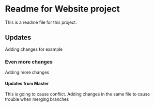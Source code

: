 # Readme for Website project

This is a readme file for this project.

## Updates

Adding changes for example

### Even more changes

Adding more changes

#### Updates from Master

This is going to cause conflict.
Adding changes in the same file to cause trouble when merging branches